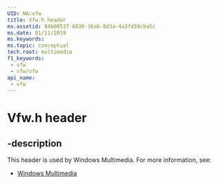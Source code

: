 ```yaml
---
UID: NA:vfw
title: Vfw.h header
ms.assetid: 84b00537-6030-36ab-8d3a-4a3fd59cba5c
ms.date: 01/11/2019
ms.keywords: 
ms.topic: conceptual
tech.root: multimedia
f1_keywords:
 - vfw
 - vfw/vfw
api_name:
 - vfw
---
```


# Vfw.h header


## -description

This header is used by Windows Multimedia. For more information, see:

- [Windows Multimedia](../_multimedia/index.md)

